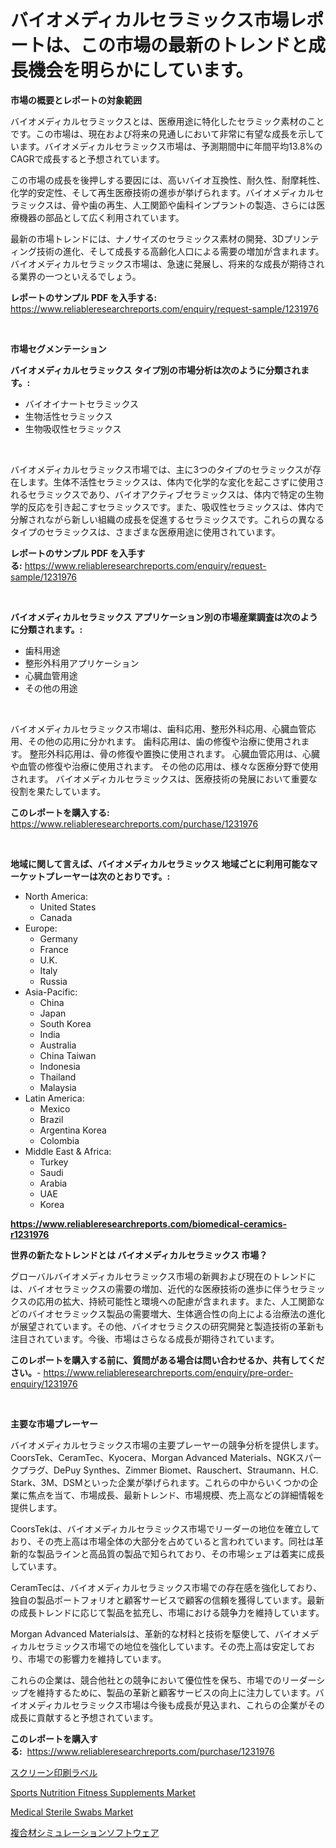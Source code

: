<p><h1>バイオメディカルセラミックス市場レポートは、この市場の最新のトレンドと成長機会を明らかにしています。</h1></p><p><strong>市場の概要とレポートの対象範囲</strong></p>
<p><p>バイオメディカルセラミックスとは、医療用途に特化したセラミック素材のことです。この市場は、現在および将来の見通しにおいて非常に有望な成長を示しています。バイオメディカルセラミックス市場は、予測期間中に年間平均13.8%のCAGRで成長すると予想されています。</p><p>この市場の成長を後押しする要因には、高いバイオ互換性、耐久性、耐摩耗性、化学的安定性、そして再生医療技術の進歩が挙げられます。バイオメディカルセラミックスは、骨や歯の再生、人工関節や歯科インプラントの製造、さらには医療機器の部品として広く利用されています。</p><p>最新の市場トレンドには、ナノサイズのセラミックス素材の開発、3Dプリンティング技術の進化、そして成長する高齢化人口による需要の増加が含まれます。バイオメディカルセラミックス市場は、急速に発展し、将来的な成長が期待される業界の一つといえるでしょう。</p></p>
<p><strong>レポートのサンプル PDF を入手する:</strong> <a href="https://www.reliableresearchreports.com/enquiry/request-sample/1231976">https://www.reliableresearchreports.com/enquiry/request-sample/1231976</a></p>
<p>&nbsp;</p>
<p><strong>市場セグメンテーション</strong></p>
<p><strong>バイオメディカルセラミックス タイプ別の市場分析は次のように分類されます。:</strong></p>
<p><ul><li>バイオイナートセラミックス</li><li>生物活性セラミックス</li><li>生物吸収性セラミックス</li></ul></p>
<p>&nbsp;</p>
<p><p>バイオメディカルセラミックス市場では、主に3つのタイプのセラミックスが存在します。生体不活性セラミックスは、体内で化学的な変化を起こさずに使用されるセラミックスであり、バイオアクティブセラミックスは、体内で特定の生物学的反応を引き起こすセラミックスです。また、吸収性セラミックスは、体内で分解されながら新しい組織の成長を促進するセラミックスです。これらの異なるタイプのセラミックスは、さまざまな医療用途に使用されています。</p></p>
<p><strong>レポートのサンプル PDF を入手する:</strong>&nbsp;<a href="https://www.reliableresearchreports.com/enquiry/request-sample/1231976">https://www.reliableresearchreports.com/enquiry/request-sample/1231976</a></p>
<p>&nbsp;</p>
<p><strong> バイオメディカルセラミックス アプリケーション別の市場産業調査は次のように分類されます。:</strong></p>
<p><ul><li>歯科用途</li><li>整形外科用アプリケーション</li><li>心臓血管用途</li><li>その他の用途</li></ul></p>
<p>&nbsp;</p>
<p><p>バイオメディカルセラミックス市場は、歯科応用、整形外科応用、心臓血管応用、その他の応用に分かれます。 歯科応用は、歯の修復や治療に使用されます。 整形外科応用は、骨の修復や置換に使用されます。 心臓血管応用は、心臓や血管の修復や治療に使用されます。 その他の応用は、様々な医療分野で使用されます。 バイオメディカルセラミックスは、医療技術の発展において重要な役割を果たしています。</p></p>
<p><strong>このレポートを購入する:</strong>&nbsp; <a href="https://www.reliableresearchreports.com/purchase/1231976">https://www.reliableresearchreports.com/purchase/1231976</a></p>
<p>&nbsp;</p>
<p><strong>地域に関して言えば、バイオメディカルセラミックス 地域ごとに利用可能なマーケットプレーヤーは次のとおりです。:</strong></p>
<p><ul>
    <li>
        North America:
        <ul>
            <li>United States</li>
            <li>Canada</li>
        </ul>
    </li>
    <li>
        Europe:
        <ul>
            <li>Germany</li>
            <li>France</li>
            <li>U.K.</li>
            <li>Italy</li>
            <li>Russia</li>
        </ul>
    </li>
    <li>
        Asia-Pacific:
        <ul>
            <li>China</li>
            <li>Japan</li>
            <li>South Korea</li>
            <li>India</li>
            <li>Australia</li>
            <li>China Taiwan</li>
            <li>Indonesia</li>
            <li>Thailand</li>
            <li>Malaysia</li>
        </ul>
    </li>
    <li>
        Latin America:
        <ul>
            <li>Mexico</li>
            <li>Brazil</li>
            <li>Argentina Korea</li>
            <li>Colombia</li>
        </ul>
    </li>
    <li>
        Middle East & Africa:
        <ul>
            <li>Turkey</li>
            <li>Saudi</li>
            <li>Arabia</li>
            <li>UAE</li>
            <li>Korea</li>
        </ul>
    </li>
    </ul></p>
<p><strong><a href="https://www.reliableresearchreports.com/biomedical-ceramics-r1231976">https://www.reliableresearchreports.com/biomedical-ceramics-r1231976</a></strong>&nbsp;</p>
<p><strong>世界の新たなトレンドとは バイオメディカルセラミックス 市場？</strong></p>
<p><p>グローバルバイオメディカルセラミックス市場の新興および現在のトレンドには、バイオセラミックスの需要の増加、近代的な医療技術の進歩に伴うセラミックスの応用の拡大、持続可能性と環境への配慮が含まれます。また、人工関節などのバイオセラミックス製品の需要増大、生体適合性の向上による治療法の進化が展望されています。その他、バイオセラミクスの研究開発と製造技術の革新も注目されています。今後、市場はさらなる成長が期待されています。</p></p>
<p><strong>このレポートを購入する前に、質問がある場合は問い合わせるか、共有してください。</strong>- <a href="https://www.reliableresearchreports.com/enquiry/pre-order-enquiry/1231976">https://www.reliableresearchreports.com/enquiry/pre-order-enquiry/1231976</a></p>
<p>&nbsp;</p>
<p><strong>主要な市場プレーヤー</strong></p>
<p><p>バイオメディカルセラミックス市場の主要プレーヤーの競争分析を提供します。CoorsTek、CeramTec、Kyocera、Morgan Advanced Materials、NGKスパークプラグ、DePuy Synthes、Zimmer Biomet、Rauschert、Straumann、H.C. Stark、3M、DSMといった企業が挙げられます。これらの中からいくつかの企業に焦点を当て、市場成長、最新トレンド、市場規模、売上高などの詳細情報を提供します。</p><p>CoorsTekは、バイオメディカルセラミックス市場でリーダーの地位を確立しており、その売上高は市場全体の大部分を占めていると言われています。同社は革新的な製品ラインと高品質の製品で知られており、その市場シェアは着実に成長しています。</p><p>CeramTecは、バイオメディカルセラミックス市場での存在感を強化しており、独自の製品ポートフォリオと顧客サービスで顧客の信頼を獲得しています。最新の成長トレンドに応じて製品を拡充し、市場における競争力を維持しています。</p><p>Morgan Advanced Materialsは、革新的な材料と技術を駆使して、バイオメディカルセラミックス市場での地位を強化しています。その売上高は安定しており、市場での影響力を維持しています。</p><p>これらの企業は、競合他社との競争において優位性を保ち、市場でのリーダーシップを維持するために、製品の革新と顧客サービスの向上に注力しています。バイオメディカルセラミックス市場は今後も成長が見込まれ、これらの企業がその成長に貢献すると予想されています。</p></p>
<p><strong>このレポートを購入する:</strong>&nbsp;&nbsp;<a href="https://www.reliableresearchreports.com/purchase/1231976">https://www.reliableresearchreports.com/purchase/1231976</a></p>
<p><p><a href="https://medium.com/@terrelliemann565620/%E3%82%B9%E3%82%AF%E3%83%AA%E3%83%BC%E3%83%B3%E3%83%97%E3%83%AA%E3%83%B3%E3%83%88%E3%83%A9%E3%83%99%E3%83%AB%E5%B8%82%E5%A0%B4%E3%81%AF%E5%B8%82%E5%A0%B4%E3%82%B7%E3%82%A7%E3%82%A2-%E5%B8%82%E5%A0%B4%E5%8B%95%E5%90%91-%E5%B8%82%E5%A0%B4%E6%88%90%E9%95%B7%E3%81%AB%E9%96%A2%E3%81%99%E3%82%8B%E6%83%85%E5%A0%B1%E3%82%92%E6%8F%90%E4%BE%9B%E3%81%97%E3%81%A6%E3%81%84%E3%81%BE%E3%81%99-03e809649fd9">スクリーン印刷ラベル</a></p><p><a href="https://www.linkedin.com/pulse/sports-nutrition-fitness-supplements-market-growth-trends-covid-19-0ykse?trackingId=t580xGrvE%2FWXwq1901Qayw%3D%3D">Sports Nutrition Fitness Supplements Market</a></p><p><a href="https://www.linkedin.com/pulse/medical-sterile-swabs-market-research-report-provides-thorough-r8fde?trackingId=imLatJdX6SjNfXk1CXev8g%3D%3D">Medical Sterile Swabs Market</a></p><p><a href="https://medium.com/@a.d.michael1/%E8%A4%87%E5%90%88%E3%82%B7%E3%83%9F%E3%83%A5%E3%83%AC%E3%83%BC%E3%82%B7%E3%83%A7%E3%83%B3%E3%82%BD%E3%83%95%E3%83%88%E3%82%A6%E3%82%A7%E3%82%A2%E5%B8%82%E5%A0%B4%E3%81%AE%E3%83%A1%E3%83%88%E3%83%AA%E3%82%AF%E3%82%B9%E3%82%92%E8%A7%A3%E8%AA%AD%E3%81%99%E3%82%8B-%E5%B8%82%E5%A0%B4%E3%82%B7%E3%82%A7%E3%82%A2-%E3%83%88%E3%83%AC%E3%83%B3%E3%83%89-%E6%88%90%E9%95%B7%E3%83%91%E3%82%BF%E3%83%BC%E3%83%B3-e592345c371a">複合材シミュレーションソフトウェア</a></p></p>